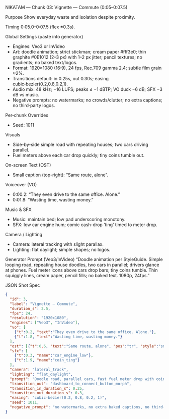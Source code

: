 NIKATAM — Chunk 03: Vignette — Commute (0:05–0:07.5)

Purpose
Show everyday waste and isolation despite proximity.

Timing
0:05.0–0:07.5 (flex ±0.3s).

Global Settings (paste into generator)
- Engines: Veo3 or InVideo
- Art: doodle animation; strict stickman; cream paper #fff3e0; thin graphite #0E1012 (2–3 px) with 1–2 px jitter; pencil textures; no gradients; no baked text/logos.
- Format: 1920×1080 (16:9), 24 fps, Rec.709 gamma 2.4; subtle film grain ≈2%.
- Transitions default: in 0.25s, out 0.30s; easing cubic‑bezier(0.2,0.8,0.2,1).
- Audio mix: 48 kHz; −16 LUFS; peaks ≤ −1 dBTP; VO duck −6 dB; SFX −3 dB vs music.
- Negative prompts: no watermarks; no crowds/clutter; no extra captions; no third‑party logos.

Per‑chunk Overrides
- Seed: 1011

Visuals
- Side-by-side simple road with repeating houses; two cars driving parallel.
- Fuel meters above each car drop quickly; tiny coins tumble out.

On-screen Text (OST)
- Small caption (top-right): “Same route, alone”.

Voiceover (VO)
- 0:00.2: “They even drive to the same office. Alone.”
- 0:01.8: “Wasting time, wasting money.”

Music & SFX
- Music: maintain bed; low pad underscoring monotony.
- SFX: low car engine hum; comic cash-drop ‘ting’ timed to meter drop.

Camera / Lighting
- Camera: lateral tracking with slight parallax.
- Lighting: flat daylight; simple shapes; no logos.



Generator Prompt (Veo3/InVideo)
“Doodle animation per StyleGuide. Simple looping road, repeating house doodles, two cars in parallel; drivers glance at phones. Fuel meter icons above cars drop bars; tiny coins tumble. Thin squiggly lines, cream paper, pencil fills; no baked text. 1080p, 24fps.”

JSON Shot Spec
```json
{
  "id": 3,
  "label": "Vignette — Commute",
  "duration_s": 2.5,
  "fps": 24,
  "resolution": "1920x1080",
  "engines": ["Veo3", "InVideo"],
  "vo": [
    {"t":0.2, "text":"They even drive to the same office. Alone."},
    {"t":1.8, "text":"Wasting time, wasting money."}
  ],
  "ost": [{"t":0.6, "text":"Same route, alone", "pos":"tr", "style":"small"}],
  "sfx": [
    {"t":0.3, "name":"car_engine_low"},
    {"t":1.9, "name":"coin_ting"}
  ],
  "camera": "lateral_track",
  "lighting": "flat_daylight",
  "prompt": "Doodle road, parallel cars, fast fuel meter drop with coins; minimal props; no baked text.",
  "transition_out": "dashboard_to_connect_button_morph",
  "transition_in_duration_s": 0.25,
  "transition_out_duration_s": 0.3,
  "easing": "cubic-bezier(0.2, 0.8, 0.2, 1)",
  "seed": 1011,
  "negative_prompt": "no watermarks, no extra baked captions, no third-party logos, minimal background"
}
```


